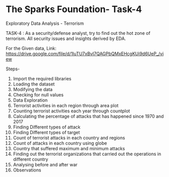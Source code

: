 # The Sparks Foundation- Task-4

Exploratory Data Analysis - Terrorism

TASK-4 : As a security/defense analyst, try to find out the hot zone of terrorism. All security issues and insights derived by EDA.

For the Given data, Link: https://drive.google.com/file/d/1luTU7xBvI7QAGPbQMxEHcgKUi9d6UeP_/view

Steps- 
1. Import the required libraries
2. Loading the dataset
3. Modifying the data
4. Checking for null values
5. Data Exploration
6. Terrorist activities in each region through area plot
7. Counting terrorist activities each year through countplot
8. Calculating the percentage of attacks that has happened since 1970 and 2017
9. Finding Different types of attack
10. Finding Different types of target
11. Count of terrorist attacks in each country and regions
12. Count of attacks in each country using globe
13. Country that suffered maximum and minimum attacks
14. Finding out the terrorist organizations that carried out the operations in different country
15. Analysing before and after war
16. Observations
